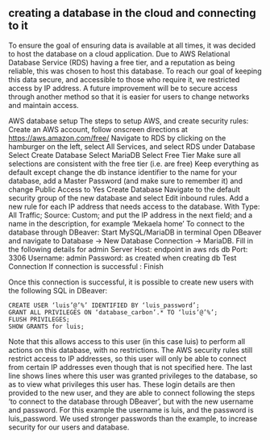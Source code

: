 ## creating a database in the cloud and connecting to it

To ensure the goal of ensuring data is available at all times, it was decided to host the database on a cloud application. Due to AWS Relational Database Service (RDS) having a free tier, and a reputation as being reliable, this was chosen to host this database. To reach our goal of keeping this data secure, and accessible to those who require it, we restricted access by IP address. A future improvement will be to secure access through another method so that it is easier for users to change networks and maintain access. 

AWS database setup
The steps to setup AWS, and create security rules:
Create an AWS account, follow onscreen directions at https://aws.amazon.com/free/
Navigate to RDS by clicking on the hamburger on the left, select All Services, and select RDS under Database
Select Create Database
Select MariaDB
Select Free Tier
Make sure all selections are consistent with the free tier (i.e. are free)
Keep everything as default except change the db instance identifier to the name for your database, add a Master Password (and make sure to remember it) and change Public Access to Yes
Create Database
Navigate to the default security group of the new database and select Edit inbound rules. Add a new rule for each IP address that needs access to the database. With Type: All Traffic; Source: Custom; and put the IP address in the next field; and a name in the description, for example ‘Mekaela home’
To connect to the database through DBeaver:
Start MySQL/MariaDB in terminal
Open DBeaver and navigate to Database -> New Database Connection -> MariaDB. Fill in the following details for admin
Server Host: endpoint in aws rds db
Port: 3306
Username: admin
Password: as created when creating db
Test Connection
If connection is successful : Finish

Once this connection is successful, it is possible to create new users with the following SQL in DBeaver:

	CREATE USER ‘luis’@’%’ IDENTIFIED BY ‘luis_password’;
	GRANT ALL PRIVILEGES ON ‘database_carbon’.* TO ‘luis’@’%’;
	FLUSH PRIVILEGES;
    SHOW GRANTS for luis;

Note that this allows access to this user (in this case luis) to perform all actions on this database, with no restrictions. The AWS security rules still restrict access to IP addresses, so this user will only be able to connect from certain IP addresses even though that is not specified here. The last line shows lines where this user was granted privileges to the database, so as to view what privileges this user has. These login details are then provided to the new user, and they are able to connect following the steps ‘to connect to the database through DBeaver’, but with the new username and password. For this example the username is luis, and the password is luis_password. We used stronger passwords than the example, to increase security for our users and database.
